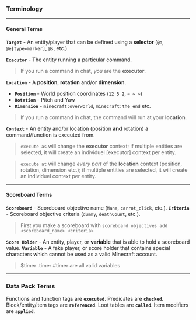 ### Terminology
---
#### General Terms

**`Target`** - An entity/player that can be defined using a **selector** (`@a`, `@e[type=marker]`, `@s`, etc.)

**`Executor`** - The entity running a particular command.
> If you run a command in chat, *you* are the **executor**.

**`Location`** - A **position**, **rotation** and/or **dimension**.
 - **`Position`** - World position coordinates (`12 5 2`, `~ ~ ~`)
 - **`Rotation`** - Pitch and Yaw
 - **`Dimension`** - `minecraft:overworld`, `minecraft:the_end` etc.
> If you run a command in chat, the command will run at your **location**.

**`Context`** - An entity and/or location (position **and** rotation) a command/function is executed from.
> `execute as` will change the **executor** context; if multiple entities are selected, it will create an individuel [executor] context per entity.

> `execute at` will change *every part* of the **location** context (position, rotation, dimension etc.); if multiple entities are selected, it will create an individuel context per entity.



---

#### Scoreboard Terms

**`Scoreboard`** - Scoreboard objective name (`Mana`, `carrot_click`, etc.).
**`Criteria`** - Scoreboard objective criteria (`dummy`, `deathCount`, etc.).
> First you make a scoreboard with `scoreboard objectives add <scoreboard_name> <criteria>`

**`Score Holder`** - An entity, player, or **variable** that is able to hold a scoreboard value.
**`Variable`** - A fake player, or score holder that contains special characters which cannot be used as a valid Minecraft account.
> $timer .timer #timer are all valid variables

---


### Data Pack Terms

Functions and function tags are **`executed`**.
Predicates are **`checked`**.
Block/entity/item tags are **`referenced`**.
Loot tables are **`called`**.
Item modifiers are **`applied`**.